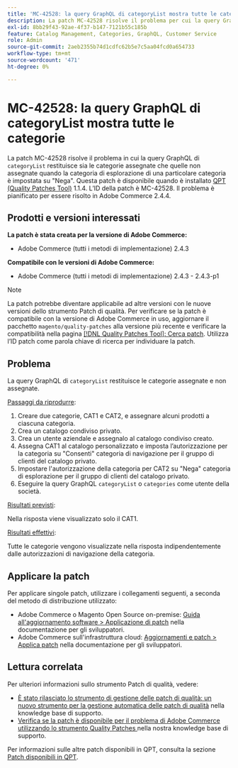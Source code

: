 ```yaml
---
title: 'MC-42528: la query GraphQL di categoryList mostra tutte le categorie'
description: La patch MC-42528 risolve il problema per cui la query GraphQL di "categoryList" restituisce sia le categorie assegnate che quelle non assegnate quando la categoria di navigazione di una particolare categoria è impostata su "Deny". Questa patch è disponibile quando è installato [Quality Patches Tool (QPT)](/help/announcements/adobe-commerce-announcements/magento-quality-patches-released-new-tool-to-self-serve-quality-patches.md) 1.1.4. L’ID della patch è MC-42528. Il problema è pianificato per essere risolto in Adobe Commerce 2.4.4.
exl-id: 8bb29f43-92ae-4f37-b147-7121b55c185b
feature: Catalog Management, Categories, GraphQL, Customer Service
role: Admin
source-git-commit: 2aeb2355b74d1cdfc62b5e7c5aa04fcd0a654733
workflow-type: tm+mt
source-wordcount: '471'
ht-degree: 0%

---
```


# MC-42528: la query GraphQL di categoryList mostra tutte le categorie

La patch MC-42528 risolve il problema in cui la query GraphQL di `categoryList` restituisce sia le categorie assegnate che quelle non assegnate quando la categoria di esplorazione di una particolare categoria è impostata su &quot;Nega&quot;. Questa patch è disponibile quando è installato [QPT (Quality Patches Tool)](/help/announcements/adobe-commerce-announcements/magento-quality-patches-released-new-tool-to-self-serve-quality-patches.md) 1.1.4. L’ID della patch è MC-42528. Il problema è pianificato per essere risolto in Adobe Commerce 2.4.4.

## Prodotti e versioni interessati

**La patch è stata creata per la versione di Adobe Commerce:**

* Adobe Commerce (tutti i metodi di implementazione) 2.4.3

**Compatibile con le versioni di Adobe Commerce:**

* Adobe Commerce (tutti i metodi di implementazione) 2.4.3 - 2.4.3-p1

>[!NOTE]
>
>La patch potrebbe diventare applicabile ad altre versioni con le nuove versioni dello strumento Patch di qualità. Per verificare se la patch è compatibile con la versione di Adobe Commerce in uso, aggiornare il pacchetto `magento/quality-patches` alla versione più recente e verificare la compatibilità nella pagina [[!DNL Quality Patches Tool]: Cerca patch](https://experienceleague.adobe.com/tools/commerce-quality-patches/index.html). Utilizza l’ID patch come parola chiave di ricerca per individuare la patch.

## Problema

La query GraphQL di `categoryList` restituisce le categorie assegnate e non assegnate.

<u>Passaggi da riprodurre</u>:

1. Creare due categorie, CAT1 e CAT2, e assegnare alcuni prodotti a ciascuna categoria.
1. Crea un catalogo condiviso privato.
1. Crea un utente aziendale e assegnalo al catalogo condiviso creato.
1. Assegna CAT1 al catalogo personalizzato e imposta l’autorizzazione per la categoria su &quot;Consenti&quot; categoria di navigazione per il gruppo di clienti del catalogo privato.
1. Impostare l&#39;autorizzazione della categoria per CAT2 su &quot;Nega&quot; categoria di esplorazione per il gruppo di clienti del catalogo privato.
1. Eseguire la query GraphQL `categoryList` o `categories` come utente della società.

<u>Risultati previsti</u>:

Nella risposta viene visualizzato solo il CAT1.

<u>Risultati effettivi</u>:

Tutte le categorie vengono visualizzate nella risposta indipendentemente dalle autorizzazioni di navigazione della categoria.

## Applicare la patch

Per applicare singole patch, utilizzare i collegamenti seguenti, a seconda del metodo di distribuzione utilizzato:

* Adobe Commerce o Magento Open Source on-premise: [Guida all&#39;aggiornamento software > Applicazione di patch](https://experienceleague.adobe.com/en/docs/commerce-operations/tools/quality-patches-tool/usage) nella documentazione per gli sviluppatori.
* Adobe Commerce sull&#39;infrastruttura cloud: [Aggiornamenti e patch > Applica patch](https://experienceleague.adobe.com/en/docs/commerce-cloud-service/user-guide/develop/upgrade/apply-patches) nella documentazione per gli sviluppatori.

## Lettura correlata

Per ulteriori informazioni sullo strumento Patch di qualità, vedere:

* [È stato rilasciato lo strumento di gestione delle patch di qualità: un nuovo strumento per la gestione automatica delle patch di qualità](/help/announcements/adobe-commerce-announcements/magento-quality-patches-released-new-tool-to-self-serve-quality-patches.md) nella knowledge base di supporto.
* [Verifica se la patch è disponibile per il problema di Adobe Commerce utilizzando lo strumento Quality Patches ](/help/support-tools/patches-available-in-qpt-tool/check-patch-for-magento-issue-with-magento-quality-patches.md) nella nostra knowledge base di supporto.

Per informazioni sulle altre patch disponibili in QPT, consulta la sezione [Patch disponibili in QPT](https://support.magento.com/hc/en-us/sections/360010506631-Patches-available-in-MQP-tool-).
